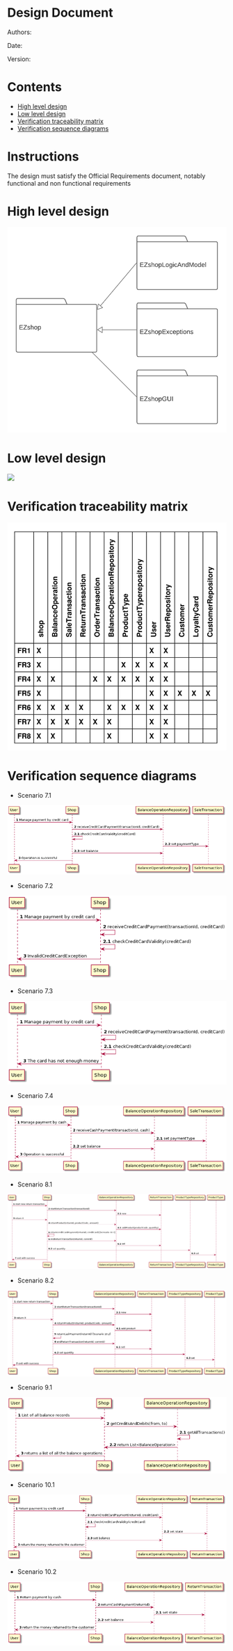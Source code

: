 # Design Document

Authors:

Date:

Version:

# Contents

- [High level design](#package-diagram)
- [Low level design](#class-diagram)
- [Verification traceability matrix](#verification-traceability-matrix)
- [Verification sequence diagrams](#verification-sequence-diagrams)

# Instructions

The design must satisfy the Official Requirements document, notably functional and non functional requirements

# High level design

![](Images/design/high_level.png)

# Low level design

![](Images/design/class_diagram..png)

# Verification traceability matrix

![](Images/design/matrix.png)

# Verification sequence diagrams

- Scenario 7.1

![](Images/design/7.1.png)

- Scenario 7.2

![](Images/design/7.2.png)

- Scenario 7.3

![](Images/design/7.3.png)

- Scenario 7.4

![](Images/design/7.4.png)

- Scenario 8.1

![](Images/design/8.1.png)

- Scenario 8.2

![](Images/design/8.2.png)

- Scenario 9.1

![](Images/design/9.1.png)

- Scenario 10.1

![](Images/design/10.1.png)

- Scenario 10.2

![](Images/design/10.2.png)
